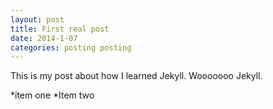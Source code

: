 ```yaml
---
layout: post
title: First real post
date: 2014-1-07
categories: posting posting 
---
```


This is my post about how I learned Jekyll. Wooooooo Jekyll. 

*item one
*Item two
